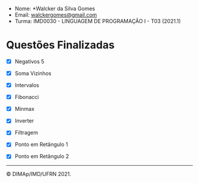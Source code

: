 ﻿- Nome: *Walcker da Silva Gomes
- Email: walckergomes@gmail.com
- Turma: IMD0030 - LINGUAGEM DE PROGRAMAÇÃO I - T03 (2021.1)

# Questões Finalizadas

- [X] Negativos 5
- [X] Soma Vizinhos
- [X] Intervalos
- [X] Fibonacci
- [X] Minmax
- [X] Inverter
- [X] Filtragem
- [X] Ponto em Retângulo 1
- [X] Ponto em Retângulo 2


--------
&copy; DIMAp/IMD/UFRN 2021.
